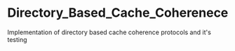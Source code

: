 # Directory_Based_Cache_Coherenece
Implementation of directory based cache coherence protocols and it's testing

